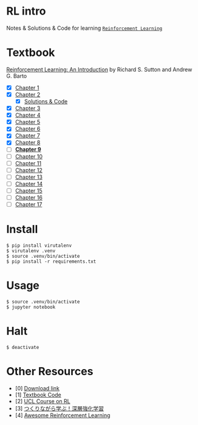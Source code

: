 # RL intro
Notes & Solutions & Code for learning [`Reinforcement Learning`](https://en.wikipedia.org/wiki/Reinforcement_learning)

# Textbook
[Reinforcement Learning: An Introduction](http://incompleteideas.net/book/the-book-2nd.html) by Richard S. Sutton 
and Andrew G. Barto

- [x] [Chapter 1](/chap1.ipynb)
- [x] [Chapter 2](/chap2.ipynb)
  - [x] [Solutions & Code](/chap2-solutions.ipynb)
- [x] [Chapter 3](/chap3.ipynb)
- [x] [Chapter 4](/chap4.ipynb)
- [x] [Chapter 5](/chap5.ipynb)
- [x] [Chapter 6](/chap6.ipynb)
- [x] [Chapter 7](/chap7.ipynb)
- [x] [Chapter 8](/chap8.ipynb)
- [ ] [**Chapter 9**](/chap9.ipynb)
- [ ] [Chapter 10](/chap10.ipynb)
- [ ] [Chapter 11](/chap11.ipynb)
- [ ] [Chapter 12](/chap12.ipynb)
- [ ] [Chapter 13](/chap13.ipynb)
- [ ] [Chapter 14](/chap14.ipynb)
- [ ] [Chapter 15](/chap15.ipynb)
- [ ] [Chapter 16](/chap16.ipynb)
- [ ] [Chapter 17](/chap17.ipynb)

# Install
```
$ pip install virutalenv
$ virutalenv .venv
$ source .venv/bin/activate
$ pip install -r requirements.txt
```

# Usage
```
$ source .venv/bin/activate
$ jupyter notebook
```

# Halt
```
$ deactivate
```

# Other Resources
- [0] [Download link](https://drive.google.com/file/d/1xeUDVGWGUUv1-ccUMAZHJLej2C7aAFWY/view)
- [1] [Textbook Code](https://github.com/ShangtongZhang/reinforcement-learning-an-introduction)
- [2] [UCL Course on RL](http://www0.cs.ucl.ac.uk/staff/d.silver/web/Teaching.html)
- [3] [つくりながら学ぶ！深層強化学習](https://github.com/YutaroOgawa/Deep-Reinforcement-Learning-Book)
- [4] [Awesome Reinforcement Learning](https://github.com/aikorea/awesome-rl)
